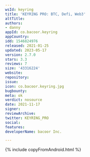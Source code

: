 ```yaml
---
wsId: keyring
title: 'KEYRING PRO: BTC, Defi, Web3'
altTitle: 
authors:
- danny
appId: co.bacoor.keyring
appCountry: 
idd: 1546824976
released: 2021-01-25
updated: 2023-05-17
version: 2.7.0
stars: 3.3
reviews: 7
size: '43316224'
website: 
repository: 
issue: 
icon: co.bacoor.keyring.jpg
bugbounty: 
meta: ok
verdict: nosource
date: 2021-11-17
signer: 
reviewArchive: 
twitter: KEYRING_PRO
social: 
features: 
developerName: bacoor Inc.

---
```


{% include copyFromAndroid.html %}